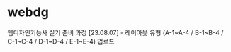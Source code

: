 # webdg
웹디자인기능사 실기 준비 과정
[23.08.07] - 레이아웃 유형 (A-1~A-4 / B-1~B-4 / C-1~C-4 / D-1~D-4 / E-1~E-4) 업로드
